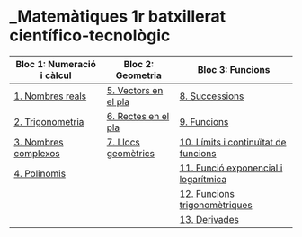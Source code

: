 # _Matemàtiques 1r batxillerat científico-tecnològic


| Bloc 1: Numeració i càlcul   |      Bloc 2: Geometria      |  Bloc 3: Funcions |
|----------|--------------|------- |
| [1. Nombres reals](temes/nombresreals.md) |  [5. Vectors en el pla](temes/vectors.md)  | [8. Successions](temes/successions.md)|
| [2. Trigonometria](temes/trigonometria.md) |    [6. Rectes en el pla](temes/rectes.md)    | [9. Funcions](temes/funcions.md) |
| [3. Nombres complexos](temes/complexos.md) |  [7. Llocs geomètrics](temes/llocsgeometrics.md) | [10. Límits i continuïtat de funcions](temes/limits.md)  |
|  [4. Polinomis](temes/polinomis.md) |  |  [11. Funció exponencial i logarítmica](temes/funcioexponencial.md) |
|  |  | [12. Funcions trigonomètriques](temes/funcionstrigonometriques.md)   |
|   |  |  [13. Derivades](temes/derivades.md) |
